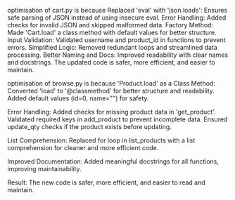 optimisation of cart.py is because
Replaced 'eval' with 'json.loads': Ensures safe parsing of JSON instead of using insecure eval.
Error Handling: Added checks for invalid JSON and skipped malformed data.
Factory Method: Made 'Cart.load' a class method with default values for better structure.
Input Validation: Validated username and product_id in functions to prevent errors.
Simplified Logic: Removed redundant loops and streamlined data processing.
Better Naming and Docs: Improved readability with clear names and docstrings.
The updated code is safer, more efficient, and easier to maintain.

optimisation of browse.py is because
'Product.load' as a Class Method:
Converted 'load' to '@classmethod' for better structure and readability.
Added default values (id=0, name="") for safety.

Error Handling:
Added checks for missing product data in 'get_product'.
Validated required keys in add_product to prevent incomplete data.
Ensured update_qty checks if the product exists before updating.

List Comprehension:
Replaced for loop in list_products with a list comprehension for cleaner and more efficient code.

Improved Documentation:
Added meaningful docstrings for all functions, improving maintainability.

Result: The new code is safer, more efficient, and easier to read and maintain.
